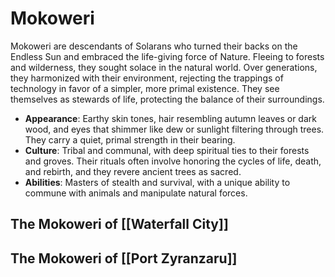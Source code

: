 


# Mokoweri

Mokoweri are descendants of Solarans who turned their backs on the Endless Sun and embraced the life-giving force of Nature. Fleeing to forests and wilderness, they sought solace in the natural world. Over generations, they harmonized with their environment, rejecting the trappings of technology in favor of a simpler, more primal existence. They see themselves as stewards of life, protecting the balance of their surroundings.

- **Appearance**: Earthy skin tones, hair resembling autumn leaves or dark wood, and eyes that shimmer like dew or sunlight filtering through trees. They carry a quiet, primal strength in their bearing.
- **Culture**: Tribal and communal, with deep spiritual ties to their forests and groves. Their rituals often involve honoring the cycles of life, death, and rebirth, and they revere ancient trees as sacred.
- **Abilities**: Masters of stealth and survival, with a unique ability to commune with animals and manipulate natural forces.
## The Mokoweri of [[Waterfall City]]

## The Mokoweri of [[Port Zyranzaru]]